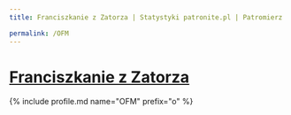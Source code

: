 ```yaml
---
title: Franciszkanie z Zatorza | Statystyki patronite.pl | Patromierz

permalink: /OFM
---
```


# [Franciszkanie z Zatorza](https://patronite.pl/OFM)

{% include profile.md name="OFM" prefix="o" %}
